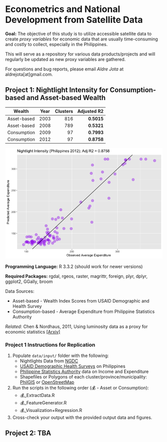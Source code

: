 # Econometrics and National Development from Satellite Data

**Goal:** The objective of this study is to utilize accessible satellite data to create *proxy variables* for economic data that are usually time-consuming and costly to collect, especially in the Philippines. 

This will serve as a repository for various data products/projects and will regularly be updated as new proxy variables are gathered.

For questions and bug reports, please email *Aldre Jota* at aldrejota[at]gmail.com.

## Project 1: Nightlight Intensity for Consumption-based and Asset-based Wealth

| Wealth   | Year        | Clusters  | Adjusted R2|
| ---------|:-------:| -----:|-----------:|
| Asset-based    | 2003 | 816 |	**0.5015** |
| Asset-based    | 2008 | 789| **0.5321** |
| Consumption | 2009 | 97| **0.7993** |
| Consumption | 2012 | 97 | **0.8758** |

![Regression on Expenditure](https://github.com/aldrejota/satellite-econometrics/blob/master/figures/nightlight_regression_2012.png)

**Programming Language:** R 3.3.2 (should work for newer versions)

**Required Packages:** rgdal, rgeos, raster, magrittr, foreign, plyr, dplyr, ggplot2, GGally, broom

Data Sources:

* Asset-based - Wealth Index Scores from USAID Demographic and Health Survey
* Consumption-based - Average Expenditure from Philippine Statistics Authority 

*Related:* Chen & Nordhaus, 2011, Using luminosity data as a proxy for
economic statistics [[Arxiv]](http://www.econ.yale.edu/~nordhaus/homepage/documents/CN_lumen_PNAS_2011.pdf)

### Project 1 Instructions for Replication

1. Populate ```data/input/``` folder with the following:
	* Nightlights Data from [NGDC](https://ngdc.noaa.gov/eog/dmsp/downloadV4composites.html)
	* [USAID Demographic Health Surveys](http://dhsprogram.com/data/) on Philippines
	* [Philippine Statistics Authority](https://psa.gov.ph/tags/income-and-expenditure) data on Income and Expenditure
	* Shapefiles or Polygons of each cluster/province/municipality: [PhilGIS](philgis.org) or [OpenStreetMap](https://www.openstreetmap.org)
2. Run the scripts in the following order (💰 - Asset or Consumption):
	* 💰_ExtractData.R
	* 💰_FeatureGenerator.R
	* 💰_Visualization+Regression.R
3. Cross-check your output with the provided output data and figures.

## Project 2: TBA

